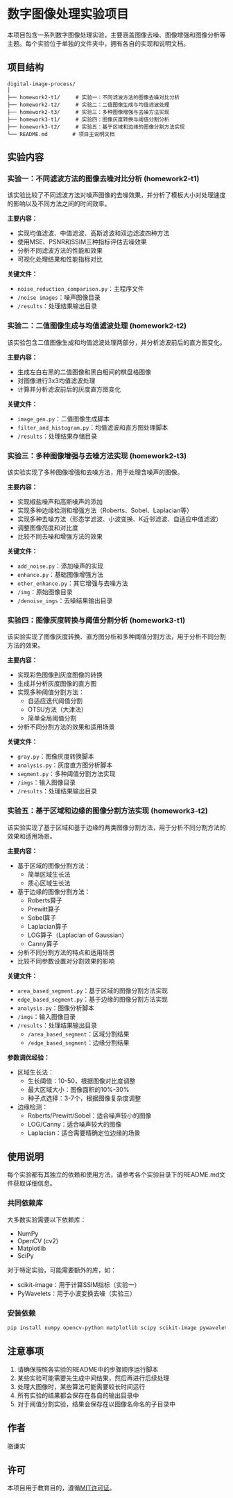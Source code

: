 # 数字图像处理实验项目

本项目包含一系列数字图像处理实验，主要涵盖图像去噪、图像增强和图像分析等主题。每个实验位于单独的文件夹中，拥有各自的实现和说明文档。

## 项目结构

```
digital-image-process/
│
├── homework2-t1/     # 实验一：不同滤波方法的图像去噪对比分析
├── homework2-t2/     # 实验二：二值图像生成与均值滤波处理
├── homework2-t3/     # 实验三：多种图像增强与去噪方法实现
├── homework3-t1/     # 实验四：图像灰度转换与阈值分割分析
├── homework3-t2/     # 实验五：基于区域和边缘的图像分割方法实现
└── README.md        # 项目主说明文档
```

## 实验内容

### 实验一：不同滤波方法的图像去噪对比分析 (homework2-t1)

该实验比较了不同滤波方法对噪声图像的去噪效果，并分析了模板大小对处理速度的影响以及不同方法之间的时间效率。

**主要内容：**
- 实现均值滤波、中值滤波、高斯滤波和双边滤波四种方法
- 使用MSE、PSNR和SSIM三种指标评估去噪效果
- 分析不同滤波方法的性能和效果
- 可视化处理结果和性能指标对比

**关键文件：**
- `noise_reduction_comparison.py`：主程序文件
- `/noise images`：噪声图像目录
- `/results`：处理结果输出目录

### 实验二：二值图像生成与均值滤波处理 (homework2-t2)

该实验包含二值图像生成和均值滤波处理两部分，并分析滤波前后的直方图变化。

**主要内容：**
- 生成左白右黑的二值图像和黑白相间的棋盘格图像
- 对图像进行3x3均值滤波处理
- 计算并分析滤波前后的灰度直方图变化

**关键文件：**
- `image_gen.py`：二值图像生成脚本
- `filter_and_histogram.py`：均值滤波和直方图处理脚本
- `/results`：处理结果存储目录

### 实验三：多种图像增强与去噪方法实现 (homework2-t3)

该实验实现了多种图像增强和去噪方法，用于处理含噪声的图像。

**主要内容：**
- 实现椒盐噪声和高斯噪声的添加
- 实现多种边缘检测和增强方法（Roberts、Sobel、Laplacian等）
- 实现多种去噪方法（形态学滤波、小波变换、K近邻滤波、自适应中值滤波）
- 调整图像亮度和对比度
- 比较不同去噪和增强方法的效果

**关键文件：**
- `add_noise.py`：添加噪声的实现
- `enhance.py`：基础图像增强方法
- `other_enhance.py`：其它增强与去噪方法
- `/img`：原始图像目录
- `/denoise_imgs`：去噪结果输出目录

### 实验四：图像灰度转换与阈值分割分析 (homework3-t1)

该实验实现了图像灰度转换、直方图分析和多种阈值分割方法，用于分析不同分割方法的效果。

**主要内容：**
- 实现彩色图像到灰度图像的转换
- 生成并分析灰度图像的直方图
- 实现多种阈值分割方法：
  - 自适应迭代阈值分割
  - OTSU方法（大津法）
  - 简单全局阈值分割
- 分析不同分割方法的效果和适用场景

**关键文件：**
- `gray.py`：图像灰度转换脚本
- `analysis.py`：灰度直方图分析脚本
- `segment.py`：多种阈值分割方法实现
- `/imgs`：输入图像目录
- `/results`：处理结果输出目录

### 实验五：基于区域和边缘的图像分割方法实现 (homework3-t2)

该实验实现了基于区域和基于边缘的两类图像分割方法，用于分析不同分割方法的效果和适用场景。

**主要内容：**
- 基于区域的图像分割方法：
  - 简单区域生长法
  - 质心区域生长法
- 基于边缘的图像分割方法：
  - Roberts算子
  - Prewitt算子
  - Sobel算子
  - Laplacian算子
  - LOG算子（Laplacian of Gaussian）
  - Canny算子
- 分析不同分割方法的特点和适用场景
- 比较不同参数设置对分割效果的影响

**关键文件：**
- `area_based_segment.py`：基于区域的图像分割方法实现
- `edge_based_segment.py`：基于边缘的图像分割方法实现
- `analysis.py`：图像分析脚本
- `/imgs`：输入图像目录
- `/results`：处理结果输出目录
  - `/area_based_segment`：区域分割结果
  - `/edge_based_segment`：边缘分割结果

**参数调优经验：**
- 区域生长法：
  - 生长阈值：10-50，根据图像对比度调整
  - 最大区域大小：图像面积的10%-30%
  - 种子点选择：3-7个，根据图像复杂度调整
- 边缘检测：
  - Roberts/Prewitt/Sobel：适合噪声较小的图像
  - LOG/Canny：适合噪声较大的图像
  - Laplacian：适合需要精确定位边缘的场景

## 使用说明

每个实验都有其独立的依赖和使用方法，请参考各个实验目录下的README.md文件获取详细信息。

### 共同依赖库

大多数实验需要以下依赖库：
- NumPy
- OpenCV (cv2)
- Matplotlib
- SciPy

对于特定实验，可能需要额外的库，如：
- scikit-image：用于计算SSIM指标（实验一）
- PyWavelets：用于小波变换去噪（实验三）

### 安装依赖

```bash
pip install numpy opencv-python matplotlib scipy scikit-image pywavelets
```

## 注意事项

1. 请确保按照各实验的README中的步骤顺序运行脚本
2. 某些实验可能需要先生成中间结果，然后再进行后续处理
3. 处理大图像时，某些算法可能需要较长时间运行
4. 所有实验的结果都会保存在各自的输出目录中
5. 对于阈值分割实验，结果会保存在以图像名命名的子目录中

## 作者

骆谦实

## 许可

本项目用于教育目的，遵循[MIT许可证](https://opensource.org/licenses/MIT)。 
